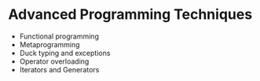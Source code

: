 # Advanced Programming Techniques

* Functional programming
* Metaprogramming
* Duck typing and exceptions
* Operator overloading
* Iterators and Generators
